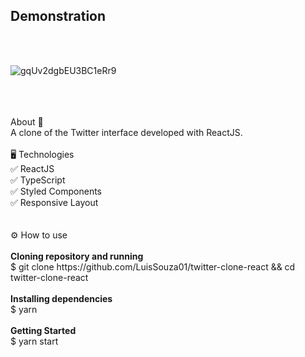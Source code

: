 <h2>Demonstration</h2></br>
</br>

![gqUv2dgbEU3BC1eRr9](https://user-images.githubusercontent.com/68693408/93727004-88aaa000-fb8f-11ea-80ce-7d4ddb858305.gif)

</br>
</br>
</br>
About 📝</br>
A clone of the Twitter interface developed with ReactJS.
</br>
</br>
🖥 Technologies</br>
✅ ReactJS</br>
✅ TypeScript</br>
✅ Styled Components</br>
✅ Responsive Layout</br>


</br>
</br>
⚙ How to use </br>
</br>
<strong>Cloning repository and running</strong></br>
$ git clone https://github.com/LuisSouza01/twitter-clone-react && cd twitter-clone-react
</br>
</br>
<strong>Installing dependencies</strong></br>
$ yarn
</br>
</br>
<strong>Getting Started</strong></br>
$ yarn start
